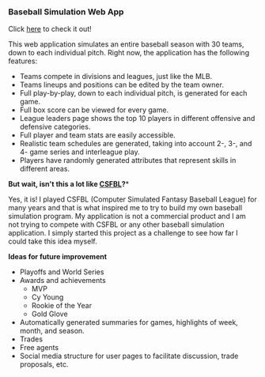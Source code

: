 ### Baseball Simulation Web App

Click [here](https://protected-refuge-42670.herokuapp.com/teams) to check it out!

This web application simulates an entire baseball season with 30 teams, down to each individual pitch. Right now, the application has the following features:

- Teams compete in divisions and leagues, just like the MLB.
- Teams lineups and positions can be edited by the team owner.
- Full play-by-play, down to each individual pitch, is generated for each game.
- Full box score can be viewed for every game.
- League leaders page shows the top 10 players in different offensive and defensive categories.
- Full player and team stats are easily accessible.
- Realistic team schedules are generated, taking into account 2-, 3-, and 4- game series and interleague play.
- Players have randomly generated attributes that represent skills in different areas.

**But wait, isn't this a lot like [CSFBL](http://www.csfbl.com/home)?***

Yes, it is! I played CSFBL (Computer Simulated Fantasy Baseball League) for many years and that is what inspired me to try to build my own baseball simulation program. My application is not a commercial product and I am not trying to compete with CSFBL or any other baseball simulation application. I simply started this project as a challenge to see how far I could take this idea myself.

**Ideas for future improvement**

* Playoffs and World Series
* Awards and achievements
  * MVP
  * Cy Young
  * Rookie of the Year
  * Gold Glove
* Automatically generated summaries for games, highlights of week, month, and season. 
* Trades
* Free agents
* Social media structure for user pages to facilitate discussion, trade proposals, etc.
